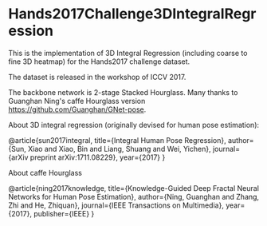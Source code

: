 # Hands2017Challenge3DIntegralRegression

This is the implementation of 3D Integral Regression (including coarse to fine 3D heatmap) for the Hands2017 challenge dataset.

The dataset is released in the workshop of ICCV 2017.

The backbone network is 2-stage Stacked Hourglass. Many thanks to Guanghan Ning's caffe Hourglass version
  https://github.com/Guanghan/GNet-pose. 
  
About 3D integral regression (originally devised for human pose estimation):

@article{sun2017integral,
  title={Integral Human Pose Regression},
  author={Sun, Xiao and Xiao, Bin and Liang, Shuang and Wei, Yichen},
  journal={arXiv preprint arXiv:1711.08229},
  year={2017}
}

About caffe Hourglass

@article{ning2017knowledge,
  title={Knowledge-Guided Deep Fractal Neural Networks for Human Pose Estimation},
  author={Ning, Guanghan and Zhang, Zhi and He, Zhiquan},
  journal={IEEE Transactions on Multimedia},
  year={2017},
  publisher={IEEE}
}